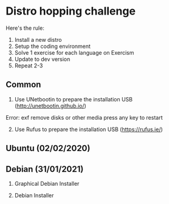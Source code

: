 # Distro hopping challenge

Here's the rule:

1. Install a new distro
2. Setup the coding environment
3. Solve 1 exercise for each language on Exercism
4. Update to dev version
5. Repeat 2-3

## Common

1. Use UNetbootin to prepare the installation USB (http://unetbootin.github.io/)

Error: exf remove disks or other media press any key to restart

2. Use Rufus to prepare the installation USB (https://rufus.ie/)

## Ubuntu (02/02/2020)

## Debian (31/01/2021)

1. Graphical Debian Installer

2. Debian Installer
